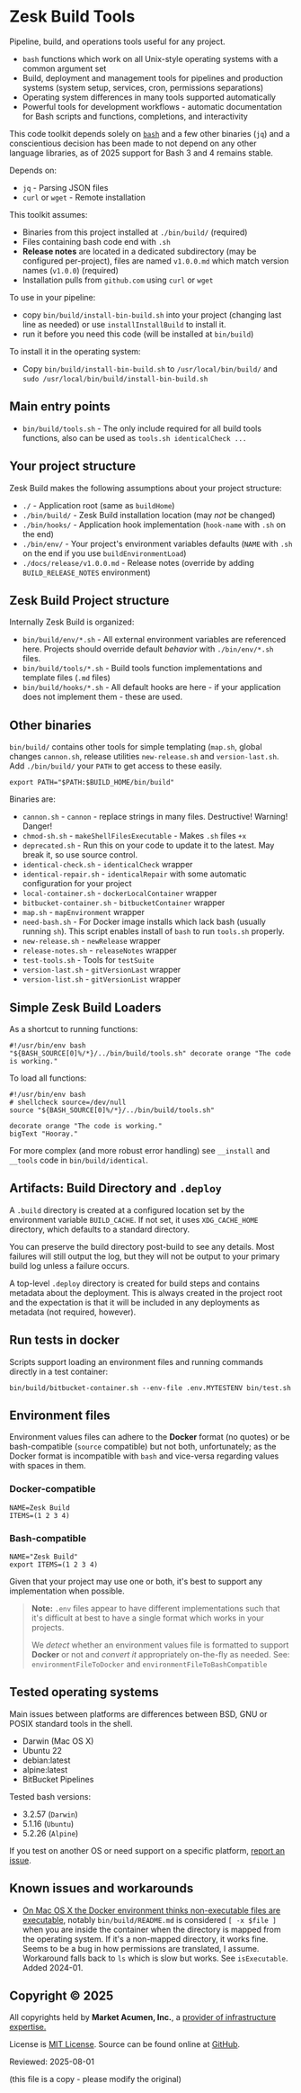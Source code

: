 # Zesk Build Tools

Pipeline, build, and operations tools useful for any project.

- `bash` functions which work on all Unix-style operating systems with a common argument set
- Build, deployment and management tools for pipelines and production systems (system setup, services, cron, permissions
  separations)
- Operating system differences in many tools supported automatically
- Powerful tools for development workflows - automatic documentation for Bash scripts and functions, completions, and
  interactivity

This code toolkit depends solely on [`bash`](https://www.gnu.org/software/bash/manual/bash.html) and a few other
binaries (`jq`) and a conscientious decision has been made to not depend on any other language libraries, as of 2025
support for Bash 3 and 4 remains stable.

Depends on:

- `jq` - Parsing JSON files
- `curl` or `wget` - Remote installation

This toolkit assumes:

- Binaries from this project installed at `./bin/build/` (required)
- Files containing bash code end with `.sh`
- **Release notes** are located in a dedicated subdirectory (may be configured per-project), files are named `v1.0.0.md`
  which match version names (`v1.0.0`) (required)
- Installation pulls from `github.com` using `curl` or `wget`

To use in your pipeline:

- copy `bin/build/install-bin-build.sh` into your project (changing last line as needed) or use `installInstallBuild` to
  install it.
- run it before you need this code (will be installed at `bin/build`)

To install it in the operating system:

- Copy `bin/build/install-bin-build.sh` to `/usr/local/bin/build/` and `sudo /usr/local/bin/build/install-bin-build.sh`

## Main entry points

- `bin/build/tools.sh` - The only include required for all build tools functions, also can be used as
  `tools.sh identicalCheck ...`

## Your project structure

Zesk Build makes the following assumptions about your project structure:

- `./` - Application root (same as `buildHome`)
- `./bin/build/` - Zesk Build installation location (may *not* be changed)
- `./bin/hooks/` - Application hook implementation (`hook-name` with `.sh` on the end)
- `./bin/env/` - Your project's environment variables defaults (`NAME` with `.sh` on the end if you use
  `buildEnvironmentLoad`)
- `./docs/release/v1.0.0.md` - Release notes (override by adding `BUILD_RELEASE_NOTES` environment)

## Zesk Build Project structure

Internally Zesk Build is organized:

- `bin/build/env/*.sh` - All external environment variables are referenced here. Projects should override default
  *behavior* with `./bin/env/*.sh` files.
- `bin/build/tools/*.sh` - Build tools function implementations and template files (`.md` files)
- `bin/build/hooks/*.sh` - All default hooks are here - if your application does not implement them - these are used.

## Other binaries

`bin/build/` contains other tools for simple templating (`map.sh`, global changes `cannon.sh`, release utilities
`new-release.sh` and `version-last.sh`. Add `./bin/build/` your `PATH` to get access to these easily.

    export PATH="$PATH:$BUILD_HOME/bin/build"

Binaries are:

- `cannon.sh` - `cannon` - replace strings in many files. Destructive! Warning! Danger!
- `chmod-sh.sh` - `makeShellFilesExecutable` - Makes `.sh` files `+x`
- `deprecated.sh` - Run this on your code to update it to the latest. May break it, so use source control.
- `identical-check.sh` - `identicalCheck` wrapper
- `identical-repair.sh` - `identicalRepair` with some automatic configuration for your project
- `local-container.sh` - `dockerLocalContainer` wrapper
- `bitbucket-container.sh` - `bitbucketContainer` wrapper
- `map.sh` - `mapEnvironment` wrapper
- `need-bash.sh` - For Docker image installs which lack bash (usually running `sh`). This script enables install of
  `bash` to run `tools.sh` properly.
- `new-release.sh` - `newRelease` wrapper
- `release-notes.sh` - `releaseNotes` wrapper
- `test-tools.sh` - Tools for `testSuite`
- `version-last.sh` - `gitVersionLast` wrapper
- `version-list.sh` - `gitVersionList` wrapper

## Simple Zesk Build Loaders

As a shortcut to running functions:

    #!/usr/bin/env bash
    "${BASH_SOURCE[0]%/*}/../bin/build/tools.sh" decorate orange "The code is working."

To load all functions:

    #!/usr/bin/env bash
    # shellcheck source=/dev/null
    source "${BASH_SOURCE[0]%/*}/../bin/build/tools.sh" 

    decorate orange "The code is working."
    bigText "Hooray."

For more complex (and more robust error handling) see `__install` and `__tools` code in `bin/build/identical`.

## Artifacts: Build Directory and `.deploy`

A `.build` directory is created at a configured location set by the environment variable `BUILD_CACHE`. If not set, it
uses `XDG_CACHE_HOME` directory, which defaults to a standard directory.

You can preserve the build directory post-build to see any details. Most failures will still output the log, but they
will not be output to your primary build log unless a failure occurs.

A top-level `.deploy` directory is created for build steps and contains metadata about the deployment. This is always
created in the project root and the expectation is that it will be included in any deployments as metadata (not
required, however).

## Run tests in docker

Scripts support loading an environment files and running commands directly in a test container:

    bin/build/bitbucket-container.sh --env-file .env.MYTESTENV bin/test.sh

## Environment files

Environment values files can adhere to the **Docker** format (no quotes) or be bash-compatible (`source` compatible) but
not both, unfortunately; as the Docker format is incompatible with `bash` and vice-versa regarding values with spaces in
them.

### Docker-compatible

    NAME=Zesk Build
    ITEMS=(1 2 3 4)

### Bash-compatible

    NAME="Zesk Build"
    export ITEMS=(1 2 3 4)

Given that your project may use one or both, it's best to support any implementation when possible.

> **Note:** `.env` files appear to have different implementations such that it's difficult at best to have a single
> format which works in your projects.
>
> We _detect_ whether an environment values file is formatted to support **Docker** or not and _convert it_
> appropriately on-the-fly as needed. See: `environmentFileToDocker` and `environmentFileToBashCompatible`

## Tested operating systems

Main issues between platforms are differences between BSD, GNU or POSIX standard tools in the shell.

- Darwin (Mac OS X)
- Ubuntu 22
- debian:latest
- alpine:latest
- BitBucket Pipelines

Tested bash versions:

- 3.2.57 (`Darwin`)
- 5.1.16 (`Ubuntu`)
- 5.2.26 (`Alpine`)

If you test on another OS or need support on a specific
platform, [report an issue](https://github.com/zesk/build/issues).

## Known issues and workarounds

- [On Mac OS X the Docker environment thinks non-executable files are executable](https://github.com/docker/for-mac/issues/5509),
  notably `bin/build/README.md` is considered `[ -x $file ]` when you are inside the container when the directory is
  mapped from the operating system. If it's a non-mapped directory, it works fine. Seems to be a bug in how
  permissions are translated, I assume. Workaround falls back to `ls` which is slow but works. See `isExecutable`. Added
  2024-01.

## Copyright &copy; 2025

All copyrights held by **Market Acumen, Inc.**, a [provider
of infrastructure expertise.](https://marketacumen.com/executive-technical-assessment-and-reporting/?crcat=code&crsource=zesk-build&crcampaign=README.md&crkw=provider+of+infrastructure+expertise)

License is [MIT License](LICENSE.md). Source can be found online at [GitHub](https://github.com/zesk/build).

Reviewed: 2025-08-01

(this file is a copy - please modify the original)